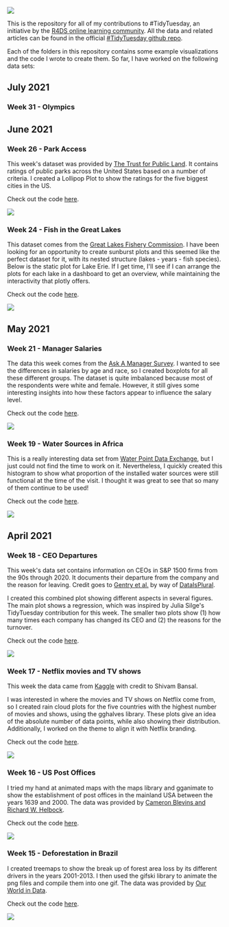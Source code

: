 ![](tt_logo.png)

This is the repository for all of my contributions to #TidyTuesday, an initiative by the [R4DS online learning community](https://www.rfordatasci.com/). All the data and related articles can be found in the official [#TidyTuesday github repo](https://github.com/rfordatascience/tidytuesday).

Each of the folders in this repository contains some example visualizations and the code I wrote to create them. So far, I have worked on the following data sets:

## July 2021

### Week 31 - Olympics

## June 2021

### Week 26 - Park Access
This week's dataset was provided by [The Trust for Public Land](https://www.tpl.org/parks-and-an-equitable-recovery-parkscore-report). It contains ratings of public parks across the United States based on a number of criteria. I created a Lollipop Plot to show the ratings for the five biggest cities in the US.

Check out the code [here](https://github.com/Alessine/TidyTuesday/blob/master/2021W26_park_access/210622_tidytuesday_park_access.Rmd).

![](2021W26_park_access/parks_lollipop.jpg)

### Week 24 - Fish in the Great Lakes
This dataset comes from the [Great Lakes Fishery Commission](http://www.glfc.org/great-lakes-databases.php). I have been looking for an opportunity to create sunburst plots and this seemed like the perfect dataset for it, with its nested structure (lakes - years - fish species). Below is the static plot for Lake Erie. If I get time, I'll see if I can arrange the plots for each lake in a dashboard to get an overview, while maintaining the interactivity that plotly offers.

Check out the code [here](2021W24_Great_Lakes_fish/210608_tidytuesday_great_lakes_fish.Rmd).

![](2021W24_Great_Lakes_fish/erie_fish_plot.png)

## May 2021

### Week 21 - Manager Salaries
The data this week comes from the [Ask A Manager Survey](https://docs.google.com/spreadsheets/d/1IPS5dBSGtwYVbjsfbaMCYIWnOuRmJcbequohNxCyGVw/edit?resourcekey#gid=1625408792). I wanted to see the differences in salaries by age and race, so I created boxplots for all these different groups. The dataset is quite imbalanced because most of the respondents were white and female. However, it still gives some interesting insights into how these factors appear to influence the salary level.

Check out the code [here](2021W21_Ask_a_Manager/210518_tidytuesday_ask_a_manager.Rmd).

![](2021W21_Ask_a_Manager/boxplot_salaries.png)

### Week 19 - Water Sources in Africa
This is a really interesting data set from [Water Point Data Exchange](https://data.waterpointdata.org/dataset/Water-Point-Data-Exchange-WPDx-Basic-/jfkt-jmqa), but I just could not find the time to work on it. Nevertheless, I quickly created this histogram to show what proportion of the installed water sources were still functional at the time of the visit. I thought it was great to see that so many of them continue to be used!

Check out the code [here](https://github.com/Alessine/TidyTuesday/blob/master/2021W19_water_sources/210504_tidytuesday_water_sources.Rmd).

![](2021W19_water_sources/210405_functionality_histogram.jpg)

## April 2021

### Week 18 - CEO Departures
This week's data set contains information on CEOs in S&P 1500 firms from the 90s through 2020. It documents their departure from the company and the reason for leaving. Credit goes to [Gentry et al.](https://onlinelibrary.wiley.com/doi/abs/10.1002/smj.3278) by way of [DataIsPlural](https://www.data-is-plural.com/archive/2021-04-21-edition/).

I created this combined plot showing different aspects in several figures. The main plot shows a regression, which was inspired by Julia Silge's TidyTuesday contribution for this week. The smaller two plots show (1) how many times each company has changed its CEO and (2) the reasons for the turnover.

Check out the code [here](https://github.com/Alessine/TidyTuesday/blob/master/2021W18_CEO_Departures/210427_tidytuesday_CEO_departures.Rmd).

![](2021W18_CEO_Departures/all_plots_combined.jpg)

### Week 17 - Netflix movies and TV shows
This week the data came from [Kaggle](https://www.kaggle.com/shivamb/netflix-shows?select=netflix_titles.csv) with credit to Shivam Bansal.

I was interested in where the movies and TV shows on Netflix come from, so I created rain cloud plots for the five countries with the highest number of movies and shows, using the gghalves library. These plots give an idea of the absolute number of data points, while also showing their distribution. Additionally, I worked on the theme to align it with Netflix branding.

Check out the code [here](https://github.com/Alessine/TidyTuesday/blob/master/2021W17_Netflix_Shows/210420_tidytuesday_netflixshows.Rmd).

![](2021W17_Netflix_Shows/raincloud_plot.png)

### Week 16 - US Post Offices
I tried my hand at animated maps with the maps library and gganimate to show the establishment of post offices in the mainland USA between the years 1639 and 2000. The data was provided by [Cameron Blevins and Richard W. Helbock](https://dataverse.harvard.edu/dataset.xhtml?persistentId=doi:10.7910/DVN/NUKCNA).

Check out the code [here](https://github.com/Alessine/TidyTuesday/blob/master/2021W16_US_post_offices/210413_tidytuesday_uspostoffices.R).

![](2021W16_US_post_offices/US_postoffices_est.gif)


### Week 15 - Deforestation in Brazil
I created treemaps to show the break up of forest area loss by its different drivers in the years 2001-2013. I then used the gifski library to animate the png files and compile them into one gif. The data was provided by [Our World in Data](https://ourworldindata.org/).

Check out the code [here](https://github.com/Alessine/TidyTuesday/blob/master/2021W15_Deforestation_in_Brazil/210406_tidytuesday_deforestation.Rmd).

![](2021W15_Deforestation_in_Brazil/drivers_rainforest_loss.gif)
